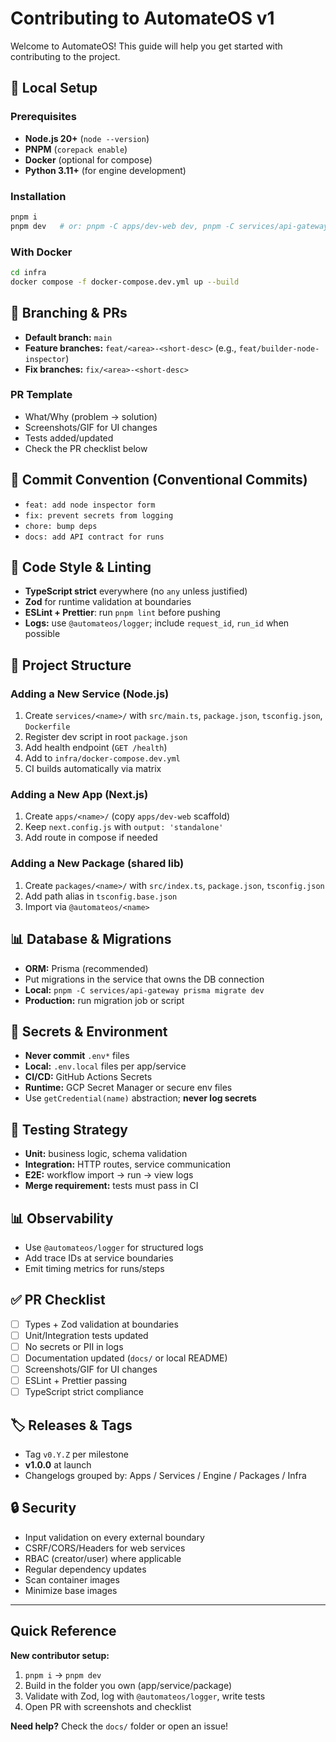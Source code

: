 # Contributing to AutomateOS v1

Welcome to AutomateOS! This guide will help you get started with contributing to the project.

## 🚀 Local Setup

### Prerequisites
- **Node.js 20+** (`node --version`)
- **PNPM** (`corepack enable`)
- **Docker** (optional for compose)
- **Python 3.11+** (for engine development)

### Installation
```bash
pnpm i
pnpm dev   # or: pnpm -C apps/dev-web dev, pnpm -C services/api-gateway dev
```

### With Docker
```bash
cd infra
docker compose -f docker-compose.dev.yml up --build
```

## 🌿 Branching & PRs

- **Default branch:** `main`
- **Feature branches:** `feat/<area>-<short-desc>` (e.g., `feat/builder-node-inspector`)
- **Fix branches:** `fix/<area>-<short-desc>`

### PR Template
- What/Why (problem → solution)
- Screenshots/GIF for UI changes
- Tests added/updated
- Check the PR checklist below

## 📝 Commit Convention (Conventional Commits)

- `feat: add node inspector form`
- `fix: prevent secrets from logging`
- `chore: bump deps`
- `docs: add API contract for runs`

## 🎨 Code Style & Linting

- **TypeScript strict** everywhere (no `any` unless justified)
- **Zod** for runtime validation at boundaries
- **ESLint + Prettier**: run `pnpm lint` before pushing
- **Logs:** use `@automateos/logger`; include `request_id`, `run_id` when possible

## 🔧 Project Structure

### Adding a New Service (Node.js)
1. Create `services/<name>/` with `src/main.ts`, `package.json`, `tsconfig.json`, `Dockerfile`
2. Register dev script in root `package.json` 
3. Add health endpoint (`GET /health`)
4. Add to `infra/docker-compose.dev.yml`
5. CI builds automatically via matrix

### Adding a New App (Next.js)
1. Create `apps/<name>/` (copy `apps/dev-web` scaffold)
2. Keep `next.config.js` with `output: 'standalone'`
3. Add route in compose if needed

### Adding a New Package (shared lib)
1. Create `packages/<name>/` with `src/index.ts`, `package.json`, `tsconfig.json`
2. Add path alias in `tsconfig.base.json`
3. Import via `@automateos/<name>`

## 📊 Database & Migrations

- **ORM:** Prisma (recommended)
- Put migrations in the service that owns the DB connection
- **Local:** `pnpm -C services/api-gateway prisma migrate dev`
- **Production:** run migration job or script

## 🔐 Secrets & Environment

- **Never commit** `.env*` files
- **Local:** `.env.local` files per app/service
- **CI/CD:** GitHub Actions Secrets
- **Runtime:** GCP Secret Manager or secure env files
- Use `getCredential(name)` abstraction; **never log secrets**

## 🧪 Testing Strategy

- **Unit:** business logic, schema validation
- **Integration:** HTTP routes, service communication
- **E2E:** workflow import → run → view logs
- **Merge requirement:** tests must pass in CI

## 📊 Observability

- Use `@automateos/logger` for structured logs
- Add trace IDs at service boundaries
- Emit timing metrics for runs/steps

## ✅ PR Checklist

- [ ] Types + Zod validation at boundaries
- [ ] Unit/Integration tests updated
- [ ] No secrets or PII in logs
- [ ] Documentation updated (`docs/` or local README)
- [ ] Screenshots/GIF for UI changes
- [ ] ESLint + Prettier passing
- [ ] TypeScript strict compliance

## 🏷️ Releases & Tags

- Tag `v0.Y.Z` per milestone
- **v1.0.0** at launch
- Changelogs grouped by: Apps / Services / Engine / Packages / Infra

## 🔒 Security

- Input validation on every external boundary
- CSRF/CORS/Headers for web services
- RBAC (creator/user) where applicable
- Regular dependency updates
- Scan container images
- Minimize base images

---

## Quick Reference

**New contributor setup:**
1. `pnpm i` → `pnpm dev`
2. Build in the folder you own (app/service/package)
3. Validate with Zod, log with `@automateos/logger`, write tests
4. Open PR with screenshots and checklist

**Need help?** Check the `docs/` folder or open an issue!
